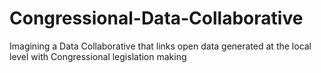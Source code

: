 # Congressional-Data-Collaborative
Imagining a Data Collaborative that links open data generated at the local level with Congressional legislation making
